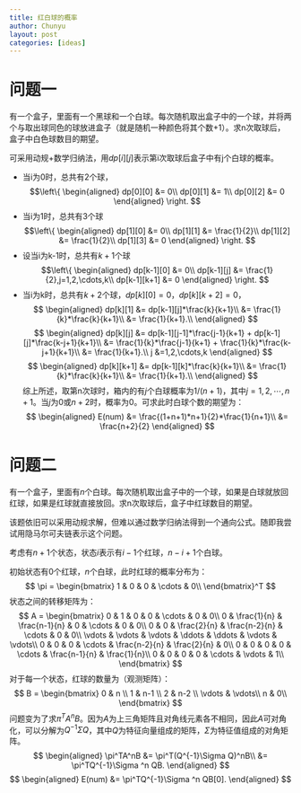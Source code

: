 ```yaml
---
title: 红白球的概率
author: Chunyu
layout: post
categories: [ideas]
---
```

# 问题一
有一个盒子，里面有一个黑球和一个白球。每次随机取出盒子中的一个球，并将两个与取出球同色的球放进盒子（就是随机一种颜色将其个数+1）。求n次取球后，盒子中白色球数目的期望。

可采用动规+数学归纳法，用$dp[i][j]$表示第i次取球后盒子中有j个白球的概率。
- 当i为0时，总共有2个球，
    $$\left\{
    \begin{aligned}
    dp[0][0] &= 0\\
    dp[0][1] &= 1\\
    dp[0][2] &= 0
    \end{aligned}
    \right.
    $$
- 当i为1时，总共有3个球
    $$\left\{
    \begin{aligned}
    dp[1][0] &= 0\\
    dp[1][1] &= \frac{1}{2}\\
    dp[1][2] &= \frac{1}{2}\\
    dp[1][3] &= 0
    \end{aligned}
    \right.
    $$
- 设当i为k-1时，总共有$k+1$个球
    $$\left\{
    \begin{aligned}
    dp[k-1][0] &= 0\\
    dp[k-1][j] &= \frac{1}{2},j=1,2,\cdots,k\\
    dp[k-1][k+1] &= 0
    \end{aligned}
    \right.
    $$
- 当i为k时，总共有$k+2$个球，$dp[k][0]=0，dp[k][k+2]=0$，
    $$
    \begin{aligned}
    dp[k][1] &= dp[k-1][j]*\frac{k}{k+1}\\
             &= \frac{1}{k}*\frac{k}{k+1}\\
             &= \frac{1}{k+1}.\\
    \end{aligned}
    $$
    $$
    \begin{aligned}
    dp[k][j] &= dp[k-1][j-1]*\frac{j-1}{k+1} + dp[k-1][j]*\frac{k-j+1}{k+1}\\
             &= \frac{1}{k}*\frac{j-1}{k+1} + \frac{1}{k}*\frac{k-j+1}{k+1}\\
             &= \frac{1}{k+1}.\\
           j &=1,2,\cdots,k
    \end{aligned}
    $$
    $$
    \begin{aligned}
    dp[k][k+1] &= dp[k-1][k]*\frac{k}{k+1}\\
             &= \frac{1}{k}*\frac{k}{k+1}\\
             &= \frac{1}{k+1}.\\
    \end{aligned}
    $$
综上所述，取第n次球时，箱内的有$j$个白球概率为$1/(n+1)$，其中$j=1,2,\cdots,n+1$。当$j$为0或$n+2$时，概率为0。可求此时白球个数的期望为：
$$
\begin{aligned}
E(num) &= \frac{(1+n+1)*n+1}{2}*\frac{1}{n+1}\\
       &= \frac{n+2}{2}
\end{aligned}
$$

# 问题二
有一个盒子，里面有$n$个白球。每次随机取出盒子中的一个球，如果是白球就放回红球，如果是红球就直接放回。求n次取球后，盒子中红球数目的期望。

该题依旧可以采用动规求解，但难以通过数学归纳法得到一个通向公式。随即我尝试用隐马尔可夫链表示这个问题。

考虑有$n+1$个状态，状态$i$表示有$i-1$个红球，$n-i+1$个白球。

初始状态有0个红球，$n$个白球，此时红球的概率分布为：
$$
 \pi = 
 \begin{bmatrix}
   1 & 0 & 0 & \cdots & 0\\
  \end{bmatrix}^T
$$
状态之间的转移矩阵为：
$$
 A = 
 \begin{bmatrix}
   0 & 1 & 0 & 0 & \cdots & 0 & 0\\
   0 & \frac{1}{n} & \frac{n-1}{n} & 0 & \cdots & 0 & 0\\
   0 & 0 & \frac{2}{n} & \frac{n-2}{n} & \cdots & 0 & 0\\
   \vdots & \vdots & \vdots & \ddots & \ddots & \vdots & \vdots\\
   0 & 0 & 0 & \cdots & \frac{n-2}{n} & \frac{2}{n} & 0\\
   0 & 0 & 0 & 0 & \cdots & \frac{n-1}{n} & \frac{1}{n}\\
   0 & 0 & 0 & 0 & \cdots & \vdots & 1\\
  \end{bmatrix}
$$
对于每一个状态，红球的数量为（观测矩阵）：
$$
 B = 
 \begin{bmatrix}
   0 & n \\
   1 & n-1 \\
   2 & n-2 \\
   \vdots & \vdots\\
   n & 0\\
  \end{bmatrix}
$$
问题变为了求$\pi^TA^nB$。因为$A$为上三角矩阵且对角线元素各不相同，因此$A$可对角化，可以分解为$Q^{-1}\Sigma Q$，其中$Q$为特征向量组成的矩阵，$\Sigma$为特征值组成的对角矩阵。
$$
\begin{aligned}
\pi^TA^nB &= \pi^T(Q^{-1}\Sigma Q)^nB\\
          &= \pi^TQ^{-1}\Sigma ^n QB.
\end{aligned}
$$
$$
\begin{aligned}
E(num) &= \pi^TQ^{-1}\Sigma ^n QB[0].
\end{aligned}
$$
